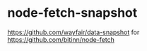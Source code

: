 # node-fetch-snapshot
https://github.com/wayfair/data-snapshot for https://github.com/bitinn/node-fetch

